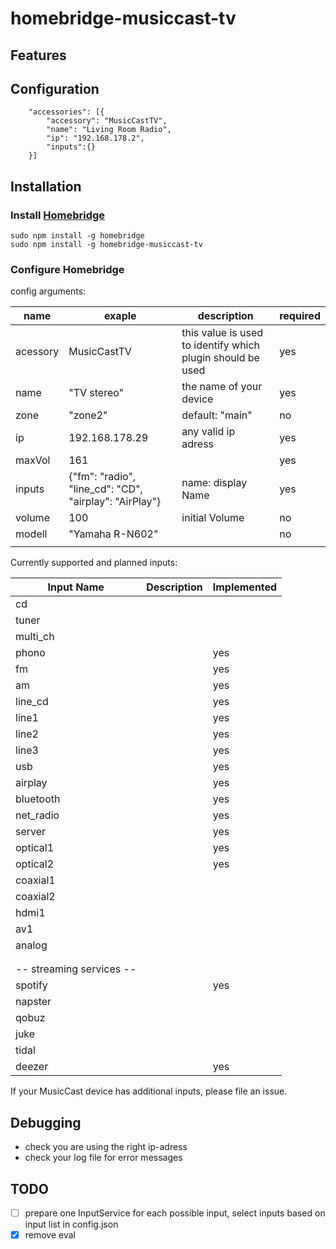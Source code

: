 # homebridge-musiccast-tv

## Features

## Configuration

```
    "accessories": [{
        "accessory": "MusicCastTV",
        "name": "Living Room Radio",
        "ip": "192.168.178.2",
        "inputs":{}
    }]
```

## Installation

### Install [Homebridge](https://github.com/nfarina/homebridge)

```
sudo npm install -g homebridge
sudo npm install -g homebridge-musiccast-tv
```
### Configure Homebridge

config arguments: 

| name | exaple | description | required |
| ---- | ------ | ----------- | -------- |
| acessory | MusicCastTV | this value is used to identify which plugin should be used | yes |
| name | "TV stereo" | the name of your device | yes |
| zone | "zone2" | default: "main" | no |
| ip | 192.168.178.29 | any valid ip adress | yes |
| maxVol | 161 |  | yes |
| inputs | {"fm": "radio", "line_cd": "CD", "airplay": "AirPlay"} | name: display Name | yes |
| volume | 100 | initial Volume | no |
| modell | "Yamaha R-N602" |  | no |
|  |  |  |  |


Currently supported and planned inputs:

| Input Name | Description | Implemented |
| ---------- | ----------- | ----------- |
| cd |  |  |
| tuner |  |  |
| multi_ch |  |  |
| phono |  | yes |
| fm |  | yes |
| am |  | yes |
| line_cd |  | yes |
| line1 |  | yes |
| line2 |  | yes |
| line3 |  | yes |
| usb |  | yes |
| airplay |  | yes |
| bluetooth |  | yes |
| net_radio |  | yes |
| server |  | yes |
| optical1 |  | yes |
| optical2 |  | yes |
| coaxial1 |  |  |
| coaxial2 |  |  |
| hdmi1 |  |  |
| av1 |  |  |
| analog |  |  |
|  |  |  |
|  |  |  |
| -- streaming services -- |
| spotify |  | yes |
| napster |  |  |
| qobuz |  |  |
| juke |  |  |
| tidal |  |  |
| deezer |  | yes |

If your MusicCast device has additional inputs, please file an issue. 

## Debugging 
 - check you are using the right ip-adress
 - check your log file for error messages

## TODO
 - [ ] prepare one InputService for each possible input, select inputs based on input list in config.json
 - [x] remove eval
